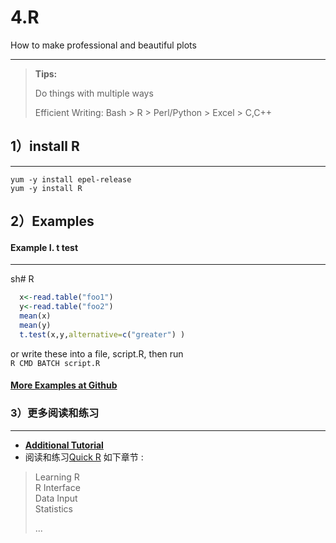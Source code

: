 # 4.R

How to make professional and beautiful plots

---

> **Tips:**
>
> Do things with multiple ways
>
> Efficient Writing: Bash &gt; R &gt; Perl/Python &gt; Excel &gt; C,C++

## 

## 1）install R

---

```
yum -y install epel-release
yum -y install R
```

## 

## 2）Examples

#### Example I. t test

---

sh\# R

```R
  x<-read.table("foo1")
  y<-read.table("foo2")
  mean(x)
  mean(y)
  t.test(x,y,alternative=c("greater") )
```

or write these into a file, script.R, then run  
`R CMD BATCH script.R`

#### [More Examples at Github](https://github.com/lulab/PI/tree/master/Rscript)

### 

### 3）更多阅读和练习

---

* [**Additional Tutorial**](https://youngleebbs.gitbooks.io/bash-and-r-scripts/content/chapter1.html)
* 阅读和练习[Quick R](https://www.statmethods.net/) 如下章节 :

> Learning R  
> R Interface  
> Data Input  
> Statistics
>
> ...



